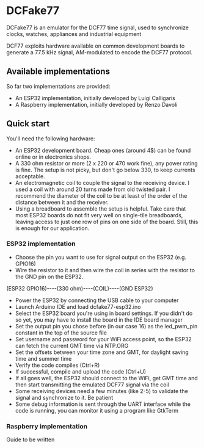 # DCFake77
DCFake77 is an emulator for the DCF77 time signal, used to synchronize clocks, watches, appliances and industrial equipment

DCF77 exploits hardware available on common development boards to generate a 77.5 kHz signal, AM-modulated to encode the DCF77 protocol. 

## Available implementations
So far two implementations are provided:
- An ESP32 implementation, initially developed by Luigi Calligaris
- A Raspberry implementation, initially developed by Renzo Davoli

## Quick start
You'll need the following hardware:
- An ESP32 development board. Cheap ones (around 4$) can be found online or in electronics shops.
- A 330 ohm resistor or more (2 x 220 or 470 work fine), any power rating is fine. The setup is not picky, but don't go below 330, to keep currents acceptable.
- An electromagnetic coil to couple the signal to the receiving device. I used a coil with around 20 turns made from old twisted pair. I recommend the diameter of the coil to be at least of the order of the distance between it and the receiver.
- Using a breadboard to assemble the setup is helpful. Take care that most ESP32 boards do not fit very well on single-tile breadboards, leaving access to just one row of pins on one side of the board. Still, this is enough for our application.

### ESP32 implementation
- Choose the pin you want to use for signal output on the ESP32 (e.g. GPIO16)
- Wire the resistor to it and then wire the coil in series with the resistor to the GND pin on the ESP32.

(ESP32 GPIO16)----(330 ohm)----(COIL)----(GND ESP32)

- Power the ESP32 by connecting the USB cable to your computer
- Launch Arduino IDE and load dcfake77-esp32.ino
- Select the ESP32 board you're using in board settings. If you didn't do so yet, you may have to install the board in the IDE board manager
- Set the output pin you chose before (in our case 16) as the led_pwm_pin constant in the top of the source file
- Set username and password for your WiFi access point, so the ESP32 can fetch the current GMT time via NTP.ORG
- Set the offsets between your time zone and GMT, for daylight saving time and summer time
- Verify the code compiles (Ctrl+R)
- If successful, compile and upload the code (Ctrl+U)
- If all goes well, the ESP32 should connect to the WiFi, get GMT time and then start transmitting the emulated DCF77 signal via the coil
- Some receiving devices need a few minutes (like 2-5) to validate the signal and synchronize to it. Be patient
- Some debug information is sent through the UART interface while the code is running, you can monitor it using a program like GtkTerm

### Raspberry implementation
Guide to be written
